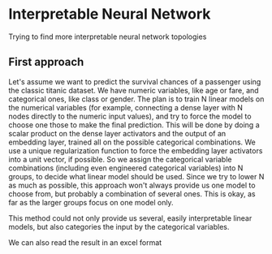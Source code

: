 # Interpretable Neural Network
Trying to find more interpretable neural network topologies 

## First approach
Let's assume we want to predict the survival chances of a passenger using the classic titanic dataset. We have numeric variables, like age or fare, and categorical ones, like class or gender. The plan is to train N linear models on the numerical variables (for example, connecting a dense layer with N nodes directly to the numeric input values), and try to force the model to choose one those to make the final prediction. This will be done by doing a scalar product on the dense layer activators and the output of an embedding layer, trained  all on the possible categorical combinations. We use a unique regularization function to force the embedding layer activators into a unit vector, if possible. So we assign the categorical variable combinations (including even engineered categorical variables) into N groups,  to decide what linear model should be used. Since we try to lower N as much as possible, this approach won't always provide us one model to choose from, but probably a combination of several ones. This is okay, as far as the larger groups focus on one model only. 

This method could not only provide us several, easily interpretable linear models, but also categories the input by the categorical variables. 

We can also read the result in an excel format

